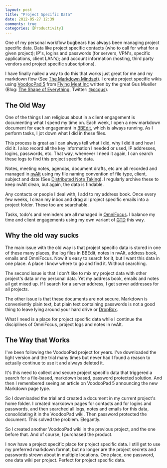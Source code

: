 ```yaml
---
layout: post
title: "Project Specific Data"
date: 2012-05-27 12:39
comments: true
categories: [Productivity]
---
```


One of my personal workflow bugbears has always been managing project specific data. Data like project specific contacts (who to call for what for a given project); IP's, logins and passwords (for servers, VPN's, specific applications, client LAN's); and account information (hosting, third party vendors and project specific subscriptions). 

I have finally nailed a way to do this that works just great for me and my markdown flow (See [The Markdown Mindset](https://hiltmon.com/blog/2012/02/20/the-markdown-mindset/)). I create project specific wikis using [VoodooPad 5](http://flyingmeat.com/voodoopad/) from [Flying Meat Inc](http://flyingmeat.com/) written by the great Gus Mueller (Blog: [The Shape of Everything](http://shapeof.com/), Twitter: [@ccgus](http://twitter.com/#!/ccgus)).

## The Old Way

One of the things I am religious about in a client engagement is documenting what I spend my time on. Each week, I open a new markdown document for each engagement in [BBEdit](http://www.barebones.com/products/bbedit/index.html), which is always running. As I perform tasks, I jot down what I did in these files.

This process is great as I can always tell what I did, why I did it and how I did it. I also record all the key information I needed or used, IP addresses, logins, passwords, etc. That way, whenever I need it again, I can search these logs to find this project specific data.

Notes, meeting notes, agendas, document drafts, etc are all recorded and managed in [nvAlt](http://brettterpstra.com/project/nvalt/) using my file naming convention of file type, client, subject and date (See [Distributed Note Taking](https://hiltmon.com/blog/2012/05/22/distributed-note-taking/)). I regularly archive these to keep nvAlt clean, but again, the data is findable.

Any contacts or people I deal with, I add to my address book. Once every few weeks, I clean my inbox and drag all project specific emails into a project folder. These too are searchable.

Tasks, todo's and reminders are all managed in [OmniFocus](http://www.omnigroup.com/products/omnifocus/). I balance my time and client engagements using my own variant of [GTD](http://en.wikipedia.org/wiki/Getting_Things_Done) this way.

## Why the old way sucks

The main issue with the old way is that project specific data is stored in one of these many places, the log files in BBEdit, notes in nvAlt, address book, emails and OmniFocus. Now it's easy to search for it, but I want this data in one place. A place I know where to go and find it. Without searching.

The second issue is that I don't like to mix my project data with other project's data or my personal data. Yet my address book, emails and notes all get mixed up. If I search for a server address, I get server addresses for all projects.

The other issue is that these documents are not secure. Markdown is conveniently plain text, but plain text containing passwords is not a good thing to leave lying around your hard drive or [DropBox](http://www.dropbox.com/).

What I need is a place for project specific data while I continue the disciplines of OmniFocus, project logs and notes in nvAlt.

## The Way that Works

I've been following the VoodooPad project for years. I've downloaded the light version and the trial many times but never had I found a reason to actually continue to use it and always deleted it.

It's this need to collect and secure project specific data that triggered a search for a file-based, markdown based, password protected solution. And then I remembered seeing an article on VoodooPad 5 announcing the new Markdown page type.

So I downloaded the trial and created a document in my current project's home folder. I created markdown pages for contacts and for logins and passwords, and then searched all logs, notes and emails for this data, consolidating it in the VoodooPad wiki. Then password protected the document. This solved the problem. Elegantly.

So I created another VoodooPad wiki in the previous project, and the one before that. And of course, I purchased the product.

I now have a project specific place for project specific data. I still get to use my preferred markdown format, but no longer are the project secrets and passwords strewn about in multiple locations. One place, one password, one data wiki per project. Perfect for project specific data.
